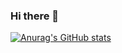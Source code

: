 ### Hi there 👋
[![Anurag's GitHub stats](https://github-readme-stats.vercel.app/api?username=nyplex)](https://github.com/anuraghazra/github-readme-stats)

<!--
**nyplex/nyplex** is a ✨ _special_ ✨ repository because its `README.md` (this file) appears on your GitHub profile.

Here are some ideas to get you started:

- 🔭 I’m currently working on ...
- 🌱 I’m currently learning ...
- 👯 I’m looking to collaborate on ...
- 🤔 I’m looking for help with ...
- 💬 Ask me about ...
- 📫 How to reach me: ...
- 😄 Pronouns: ...
- ⚡ Fun fact: ...
-->
